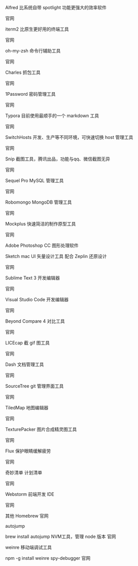 Alfred
比系统自带 spotlight 功能更强大的效率软件

官网

iterm2
比原生更好用的终端工具

官网

oh-my-zsh
命令行辅助工具

官网

Charles
抓包工具

官网

1Password
密码管理工具

官网

Typora
目前使用最顺手的一个 markdown 工具

官网

SwitchHosts
开发、生产等不同环境，可快速切换 host 管理工具

官网

Snip
截图工具，腾讯出品，功能与qq、微信截图无异

官网

Sequel Pro
MySQL 管理工具

官网

Robomongo
MongoDB 管理工具

官网

Mockplus
快速简洁的制作原型工具

官网

Adobe Photoshop CC
图形处理软件

Sketch
mac UI 矢量设计工具
配合 Zeplin 还原设计

官网

Sublime Text 3
开发编辑器

官网

Visual Studio Code
开发编辑器

官网

Beyond Compare 4
对比工具

官网

LICEcap
截 gif 图工具

官网

Dash
文档管理工具

官网

SourceTree
git 管理界面工具

官网

TiledMap
地图编辑器

官网

TexturePacker
图片合成精灵图工具

官网

Flux
保护眼睛缓解疲劳

官网

奇妙清单
计划清单

官网

Webstorm
前端开发 IDE

官网

其他
Homebrew
官网

autojump

brew install autojump
NVM工具，管理 node 版本
官网

weinre 移动端调试工具

npm -g install weinre
spy-debugger
官网